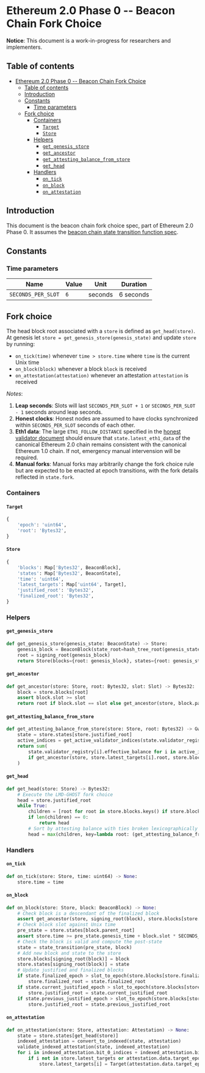 # Ethereum 2.0 Phase 0 -- Beacon Chain Fork Choice

**Notice**: This document is a work-in-progress for researchers and implementers.

## Table of contents
<!-- TOC -->

- [Ethereum 2.0 Phase 0 -- Beacon Chain Fork Choice](#ethereum-20-phase-0----beacon-chain-fork-choice)
    - [Table of contents](#table-of-contents)
    - [Introduction](#introduction)
    - [Constants](#constants)
        - [Time parameters](#time-parameters)
    - [Fork choice](#fork-choice)
        - [Containers](#containers)
            - [`Target`](#target)
            - [`Store`](#store)
        - [Helpers](#helpers)
            - [`get_genesis_store`](#get_genesis_store)
            - [`get_ancestor`](#get_ancestor)
            - [`get_attesting_balance_from_store`](#get_attesting_balance_from_store)
            - [`get_head`](#get_head)
        - [Handlers](#handlers)
            - [`on_tick`](#on_tick)
            - [`on_block`](#on_block)
            - [`on_attestation`](#on_attestation)

<!-- /TOC -->

## Introduction

This document is the beacon chain fork choice spec, part of Ethereum 2.0 Phase 0. It assumes the [beacon chain state transition function spec](./0_beacon-chain.md).

## Constants

### Time parameters

| Name | Value | Unit | Duration |
| - | - | :-: | :-: |
| `SECONDS_PER_SLOT` | `6` | seconds | 6 seconds |

## Fork choice

The head block root associated with a `store` is defined as `get_head(store)`. At genesis let `store = get_genesis_store(genesis_state)` and update `store` by running:

* `on_tick(time)` whenever `time > store.time` where `time` is the current Unix time
* `on_block(block)` whenever a block `block` is received
* `on_attestation(attestation)` whenever an attestation `attestation` is received

*Notes*:

1) **Leap seconds**: Slots will last `SECONDS_PER_SLOT + 1` or `SECONDS_PER_SLOT - 1` seconds around leap seconds.
2) **Honest clocks**: Honest nodes are assumed to have clocks synchronized within `SECONDS_PER_SLOT` seconds of each other.
3) **Eth1 data**: The large `ETH1_FOLLOW_DISTANCE` specified in the [honest validator document](https://github.com/ethereum/eth2.0-specs/blob/dev/specs/validator/0_beacon-chain-validator.md) should ensure that `state.latest_eth1_data` of the canonical Ethereum 2.0 chain remains consistent with the canonical Ethereum 1.0 chain. If not, emergency manual intervension will be required.
4) **Manual forks**: Manual forks may arbitrarily change the fork choice rule but are expected to be enacted at epoch transitions, with the fork details reflected in `state.fork`. 

### Containers

#### `Target`

```python
{
    'epoch': 'uint64',
    'root': 'Bytes32',
}
```

#### `Store`

```python
{
    'blocks': Map['Bytes32', BeaconBlock],
    'states': Map['Bytes32', BeaconState],
    'time': 'uint64',
    'latest_targets': Map['uint64', Target],
    'justified_root': 'Bytes32',
    'finalized_root': 'Bytes32',
}
```

### Helpers

#### `get_genesis_store`

```python
def get_genesis_store(genesis_state: BeaconState) -> Store:
    genesis_block = BeaconBlock(state_root=hash_tree_root(genesis_state))
    root = signing_root(genesis_block)
    return Store(blocks={root: genesis_block}, states={root: genesis_state}, finalized_root=root, justified_root=root)
```

#### `get_ancestor`

```python
def get_ancestor(store: Store, root: Bytes32, slot: Slot) -> Bytes32:
    block = store.blocks[root]
    assert block.slot >= slot
    return root if block.slot == slot else get_ancestor(store, block.parent_root, slot)
```

#### `get_attesting_balance_from_store`

```python
def get_attesting_balance_from_store(store: Store, root: Bytes32) -> Gwei:
    state = store.states[store.justified_root]
    active_indices = get_active_validator_indices(state.validator_registry, slot_to_epoch(state.slot))
    return sum(
        state.validator_registry[i].effective_balance for i in active_indices
        if get_ancestor(store, store.latest_targets[i].root, store.blocks[root].slot) == root
    )
```

#### `get_head`

```python
def get_head(store: Store) -> Bytes32:
    # Execute the LMD-GHOST fork choice
    head = store.justified_root
    while True:
        children = [root for root in store.blocks.keys() if store.blocks[root].parent_root == head]
        if len(children) == 0:
            return head
        # Sort by attesting balance with ties broken lexicographically
        head = max(children, key=lambda root: (get_attesting_balance_from_store(store, root), root))
```

### Handlers

#### `on_tick`

```python
def on_tick(store: Store, time: uint64) -> None:
    store.time = time
```

#### `on_block`

```python
def on_block(store: Store, block: BeaconBlock) -> None:
    # Check block is a descendant of the finalized block
    assert get_ancestor(store, signing_root(block), store.blocks[store.finalized_root].slot) == store.finalized_root
    # Check block slot against Unix time
    pre_state = store.states[block.parent_root]
    assert store.time >= pre_state.genesis_time + block.slot * SECONDS_PER_SLOT
    # Check the block is valid and compute the post-state
    state = state_transition(pre_state, block)
    # Add new block and state to the store
    store.blocks[signing_root(block)] = block
    store.states[signing_root(block)] = state
    # Update justified and finalized blocks
    if state.finalized_epoch > slot_to_epoch(store.blocks[store.finalized_root].slot):
        store.finalized_root = state.finalized_root
    if state.current_justified_epoch > slot_to_epoch(store.blocks[store.justified_root].slot):
        store.justified_root = state.current_justified_root
    if state.previous_justified_epoch > slot_to_epoch(store.blocks[store.justified_root].slot):
        store.justified_root = state.previous_justified_root
```

#### `on_attestation`

```python
def on_attestation(store: Store, attestation: Attestation) -> None:
    state = store.states[get_head(store)]
    indexed_attestation = convert_to_indexed(state, attestation)
    validate_indexed_attestation(state, indexed_attestation)
    for i in indexed_attestation.bit_0_indices + indexed_attestation.bit_1_indices:
        if i not in store.latest_targets or attestation.data.target_epoch > store.latest_targets[i].epoch:
            store.latest_targets[i] = Target(attestation.data.target_epoch, attestation.data.target_root)
```
